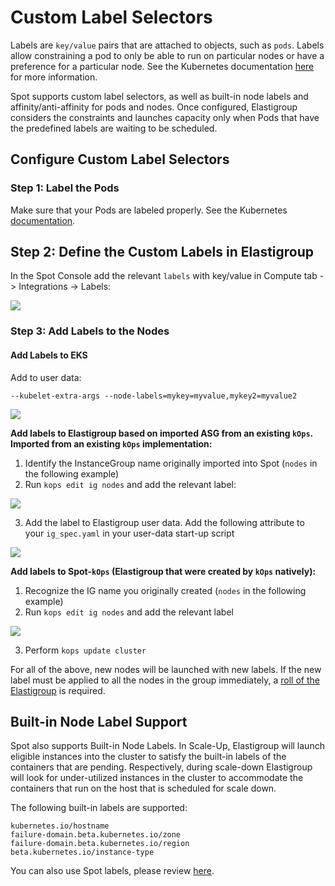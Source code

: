 # Custom Label Selectors

Labels are `key/value` pairs that are attached to objects, such as `pods`. Labels allow constraining a pod to only be able to run on particular nodes or have a preference for a particular node. See the Kubernetes documentation [here](https://kubernetes.io/docs/concepts/scheduling-eviction/assign-pod-node/) for more information.

Spot supports custom label selectors, as well as built-in node labels and affinity/anti-affinity for pods and nodes. Once configured, Elastigroup considers the constraints and launches capacity only when Pods that have the predefined labels are waiting to be scheduled.

## Configure Custom Label Selectors

### Step 1: Label the Pods

Make sure that your Pods are labeled properly. See the Kubernetes [documentation](https://kubernetes.io/docs/concepts/scheduling-eviction/assign-pod-node/).

## Step 2: Define the Custom Labels in Elastigroup

In the Spot Console add the relevant `labels` with key/value in Compute tab -> Integrations -> Labels:

<img src="/elastigroup/_media/custom-label-selectors_1.png" />

### Step 3: Add Labels to the Nodes

#### Add Labels to EKS

Add to user data:

```
--kubelet-extra-args --node-labels=mykey=myvalue,mykey2=myvalue2
```

<img src="/elastigroup/_media/custom-label-selectors_2.png" />

**Add labels to Elastigroup based on imported ASG from an existing `kOps`. Imported from an existing `kOps` implementation:**

1. Identify the InstanceGroup name originally imported into Spot (`nodes` in the following example)
2. Run `kops edit ig nodes` and add the relevant label:

<img src="/elastigroup/_media/custom-label-selectors_3.png" />

3. Add the label to Elastigroup user data.
   Add the following attribute to your `ig_spec.yaml` in your user-data start-up script

<img src="/elastigroup/_media/custom-label-selectors_4.png" />

**Add labels to Spot-`kOps` (Elastigroup that were created by `kOps` natively):**

1. Recognize the IG name you originally created (`nodes` in the following example)
2. Run `kops edit ig nodes` and add the relevant label

<img src="/elastigroup/_media/custom-label-selectors_4.png" />

3. Perform `kops update cluster`

For all of the above, new nodes will be launched with new labels. If the new label must be applied to all the nodes in the group immediately, a [roll of the Elastigroup](elastigroup/tutorials/elastigroup-actions-menu/deploy-or-roll-elastigroup) is required.

## Built-in Node Label Support

Spot also supports Built-in Node Labels. In Scale-Up, Elastigroup will launch eligible instances into the cluster to satisfy the built-in labels of the containers that are pending. Respectively, during scale-down Elastigroup will look for under-utilized instances in the cluster to accommodate the containers that run on the host that is scheduled for scale down.

The following built-in labels are supported:

```
kubernetes.io/hostname
failure-domain.beta.kubernetes.io/zone
failure-domain.beta.kubernetes.io/region
beta.kubernetes.io/instance-type
```

You can also use Spot labels, please review [here](ocean/features/labels-and-taints).
